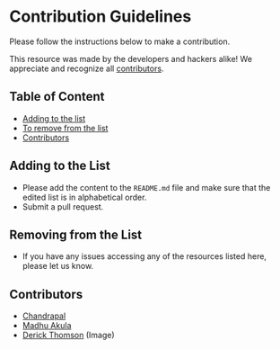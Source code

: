 # Contribution Guidelines

Please follow the instructions below to make a contribution.

This resource was made by the developers and hackers alike! We appreciate and recognize all [contributors](#contributors).

## Table of Content

- [Adding to the list](#adding-to-the-list)
- [To remove from the list](#to-remove-from-the-list)
- [Contributors](#contributors)

## Adding to the List

- Please add the content to the `README.md` file and make sure that the edited list is in alphabetical order.
- Submit a pull request.

## Removing from the List

- If you have any issues accessing any of the resources listed here, please let us know.

## Contributors

- [Chandrapal](https://github.com/Chan9390)
- [Madhu Akula](https://www.github.com/madhuakula)
- [Derick Thomson](https://www.facebook.com/derick.thomson) (Image)